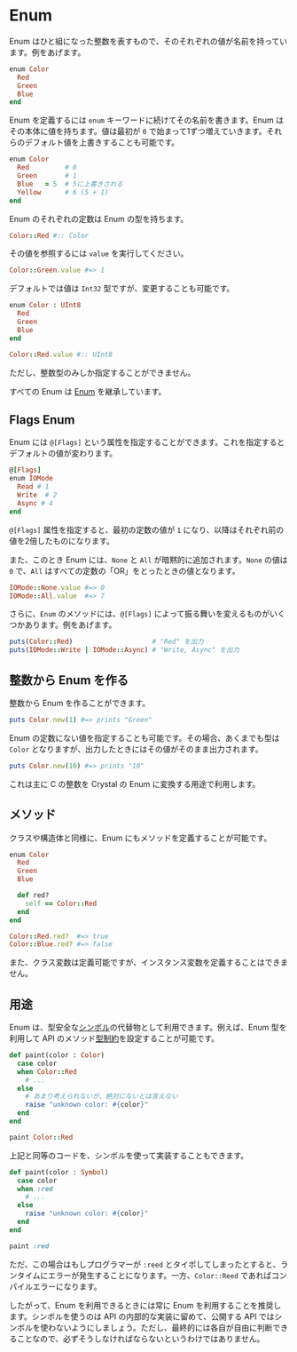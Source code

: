 # Enum

Enum はひと組になった整数を表すもので、そのそれぞれの値が名前を持っています。例をあげます。

```ruby
enum Color
  Red
  Green
  Blue
end
```

Enum を定義するには `enum` キーワードに続けてその名前を書きます。Enum はその本体に値を持ちます。値は最初が `0` で始まって1ずつ増えていきます。それらのデフォルト値を上書きすることも可能です。

```ruby
enum Color
  Red         # 0
  Green       # 1
  Blue   = 5  # 5に上書きされる
  Yellow      # 6 (5 + 1)
end
```

Enum のそれぞれの定数は Enum の型を持ちます。

```ruby
Color::Red #:: Color
```

その値を参照するには `value` を実行してください。

```ruby
Color::Green.value #=> 1
```

デフォルトでは値は `Int32` 型ですが、変更することも可能です。

```ruby
enum Color : UInt8
  Red
  Green
  Blue
end

Color::Red.value #:: UInt8
```

ただし、整数型のみしか指定することができません。

すべての Enum は [Enum](http://crystal-lang.org/api/Enum.html) を継承しています。

## Flags Enum

Enum には `@[Flags]` という属性を指定することができます。これを指定するとデフォルトの値が変わります。

```ruby
@[Flags]
enum IOMode
  Read # 1
  Write  # 2
  Async # 4
end
```

`@[Flags]` 属性を指定すると、最初の定数の値が `1` になり、以降はそれぞれ前の値を2倍したものになります。

また、このとき Enum には、`None` と `All` が暗黙的に追加されます。`None` の値は `0` で、`All` はすべての定数の「OR」をとったときの値となります。

```ruby
IOMode::None.value #=> 0
IOMode::All.value  #=> 7
```

さらに、`Enum` のメソッドには、`@[Flags]` によって振る舞いを変えるものがいくつかあります。例をあげます。

```ruby
puts(Color::Red)                    # "Red" を出力
puts(IOMode::Write | IOMode::Async) # "Write, Async" を出力
```

## 整数から Enum を作る

整数から Enum を作ることができます。

```ruby
puts Color.new(1) #=> prints "Green"
```

Enum の定数にない値を指定することも可能です。その場合、あくまでも型は `Color` となりますが、出力したときにはその値がそのまま出力されます。

```ruby
puts Color.new(10) #=> prints "10"
```

これは主に C の整数を Crystal の Enum に変換する用途で利用します。

## メソッド

クラスや構造体と同様に、Enum にもメソッドを定義することが可能です。

```ruby
enum Color
  Red
  Green
  Blue

  def red?
    self == Color::Red
  end
end

Color::Red.red?  #=> true
Color::Blue.red? #=> false
```

また、クラス変数は定義可能ですが、インスタンス変数を定義することはできません。

## 用途

Enum は、型安全な[シンボル](http://crystal-lang.org/api/Symbol.html)の代替物として利用できます。例えば、Enum 型を利用して API のメソッド[型制約](type_restrictions.html)を設定することが可能です。

```ruby
def paint(color : Color)
  case color
  when Color::Red
    # ...
  else
    # あまり考えられないが、絶対にないとは言えない
    raise "unknown color: #{color}"
  end
end

paint Color::Red
```

上記と同等のコードを、シンボルを使って実装することもできます。

```ruby
def paint(color : Symbol)
  case color
  when :red
    # ...
  else
    raise "unknown color: #{color}"
  end
end

paint :red
```

ただ、この場合はもしプログラマーが `:reed` とタイポしてしまったとすると、ランタイムにエラーが発生することになります。一方、`Color::Reed` であればコンパイルエラーになります。

したがって、Enum を利用できるときには常に Enum を利用することを推奨します。シンボルを使うのは API の内部的な実装に留めて、公開する API ではシンボルを使わないようにしましょう。ただし、最終的には各自が自由に判断できることなので、必ずそうしなければならないというわけではありません。
